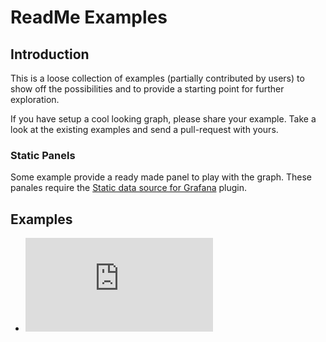 # ReadMe Examples

## Introduction

This is a loose collection of examples (partially contributed by users) to show off the possibilities and to provide a starting point for further exploration.

If you have setup a cool looking graph, please share your example. Take a look at the existing examples and send a pull-request with yours.

### Static Panels

Some example provide a ready made panel to play with the graph. These panales require the [Static data source for Grafana](https://grafana.com/grafana/plugins/marcusolsson-static-datasource/) plugin.

## Examples

* ![Stacked Bar Graph (InfluxDB)](https://github.com/VolkovLabs/volkovlabs-echarts-panel/raw/main/examples/stacked_bar_graph_influxdb.md)
